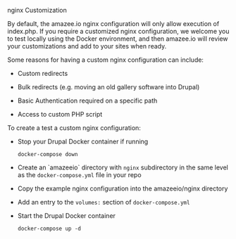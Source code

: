 nginx Customization

By default, the amazee.io nginx configuration will only allow execution of index.php. If you require a customized nginx configuration, we welcome you to test locally using the Docker environment, and then amazee.io will review your customizations and add to your sites when ready.

Some reasons for having a custom nginx configuration can include:

* Custom redirects

* Bulk redirects \(e.g. moving an old gallery software into Drupal\)

* Basic Authentication required on a specific path

* Access to custom PHP script


To create a test a custom nginx configuration:

* Stop your Drupal Docker container if running

  `docker-compose down`

* Create an \`amazeeio\` directory with `nginx` subdirectory in the same level as the `docker-compose.yml` file in your repo

* Copy the example nginx configuration into the amazeeio/nginx directory

* Add an entry to the `volumes:` section of `docker-compose.yml`



* Start the Drupal Docker container

  `docker-compose up -d`




